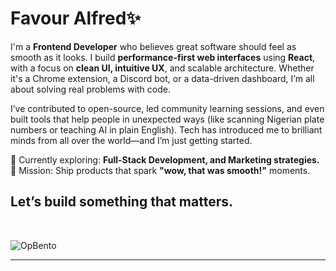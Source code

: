 # Favour Alfred✨

I'm a **Frontend Developer** who believes great software should feel as smooth as it looks. I build **performance-first web interfaces** using **React**, with a focus on **clean UI, intuitive UX**, and scalable architecture. Whether it's a Chrome extension, a Discord bot, or a data-driven dashboard, I’m all about solving real problems with code.

I’ve contributed to open-source, led community learning sessions, and even built tools that help people in unexpected ways (like scanning Nigerian plate numbers or teaching AI in plain English). Tech has introduced me to brilliant minds from all over the world—and I’m just getting started.

🔧 Currently exploring: **Full-Stack Development, and Marketing strategies.**  
🎯 Mission: Ship products that spark **"wow, that was smooth!"** moments.

Let’s build something that matters.
---
</br>
  
![OpBento](https://firebasestorage.googleapis.com/v0/b/smartkaksha-fe32c.appspot.com/o/opbento%2Ffreddyfavourb94dd.png?alt=media)

---

